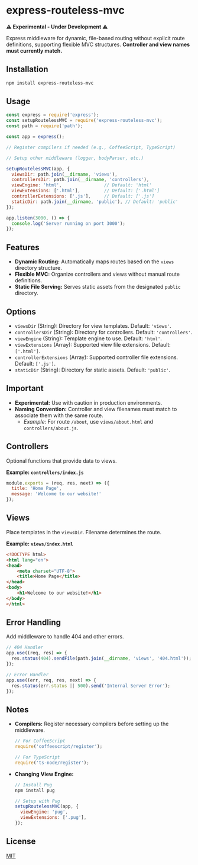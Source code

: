 # express-routeless-mvc

**⚠️ Experimental - Under Development ⚠️**

Express middleware for dynamic, file-based routing without explicit route definitions, supporting flexible MVC structures. **Controller and view names must currently match.**

## Installation

```bash
npm install express-routeless-mvc
```

## Usage

```javascript
const express = require('express');
const setupRoutelessMVC = require('express-routeless-mvc');
const path = require('path');

const app = express();

// Register compilers if needed (e.g., CoffeeScript, TypeScript)

// Setup other middleware (logger, bodyParser, etc.)

setupRoutelessMVC(app, {
  viewsDir: path.join(__dirname, 'views'),
  controllersDir: path.join(__dirname, 'controllers'),
  viewEngine: 'html',                // Default: 'html'
  viewExtensions: ['.html'],         // Default: ['.html']
  controllerExtensions: ['.js'],     // Default: ['.js']
  staticDir: path.join(__dirname, 'public'), // Default: 'public'
});

app.listen(3000, () => {
  console.log('Server running on port 3000');
});
```

## Features

- **Dynamic Routing:** Automatically maps routes based on the `views` directory structure.
- **Flexible MVC:** Organize controllers and views without manual route definitions.
- **Static File Serving:** Serves static assets from the designated `public` directory.

## Options

- `viewsDir` (String): Directory for view templates. Default: `'views'`.
- `controllersDir` (String): Directory for controllers. Default: `'controllers'`.
- `viewEngine` (String): Template engine to use. Default: `'html'`.
- `viewExtensions` (Array): Supported view file extensions. Default: `['.html']`.
- `controllerExtensions` (Array): Supported controller file extensions. Default: `['.js']`.
- `staticDir` (String): Directory for static assets. Default: `'public'`.

## Important

- **Experimental:** Use with caution in production environments.
- **Naming Convention:** Controller and view filenames must match to associate them with the same route.
  - *Example:* For route `/about`, use `views/about.html` and `controllers/about.js`.

## Controllers

Optional functions that provide data to views.

**Example: `controllers/index.js`**
```javascript
module.exports = (req, res, next) => ({
  title: 'Home Page',
  message: 'Welcome to our website!'
});
```

## Views

Place templates in the `viewsDir`. Filename determines the route.

**Example: `views/index.html`**
```html
<!DOCTYPE html>
<html lang="en">
<head>
    <meta charset="UTF-8">
    <title>Home Page</title>
</head>
<body>
    <h1>Welcome to our website!</h1>
</body>
</html>
```

## Error Handling

Add middleware to handle 404 and other errors.

```javascript
// 404 Handler
app.use((req, res) => {
  res.status(404).sendFile(path.join(__dirname, 'views', '404.html'));
});

// Error Handler
app.use((err, req, res, next) => {
  res.status(err.status || 500).send('Internal Server Error');
});
```

## Notes

- **Compilers:** Register necessary compilers before setting up the middleware.
  ```javascript
  // For CoffeeScript
  require('coffeescript/register');

  // For TypeScript
  require('ts-node/register');
  ```

- **Changing View Engine:**
  ```javascript
  // Install Pug
  npm install pug

  // Setup with Pug
  setupRoutelessMVC(app, {
    viewEngine: 'pug',
    viewExtensions: ['.pug'],
  });
  ```

## License

[MIT](LICENSE)